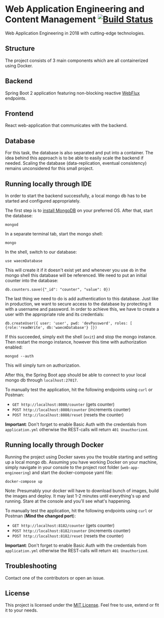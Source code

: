 # Web Application Engineering and Content Management [![Build Status](https://travis-ci.com/fuvidani/web-app-engineering.svg?token=nWakM5wh7rnyXAfUiELD&branch=master)](https://travis-ci.com/fuvidani/web-app-engineering)
Web Application Engineering in 2018 with cutting-edge technologies.

## Structure
The project consists of 3 main components which are all containerized using Docker.

## Backend
Spring Boot 2 application featuring non-blocking reactive 
[WebFlux](https://docs.spring.io/spring/docs/5.0.0.BUILD-SNAPSHOT/spring-framework-reference/html/web-reactive.html#web-reactive) 
endpoints.

## Frontend
React web-application that communicates with the backend.

## Database
For this task, the database is also separated and put into a container. The idea behind this 
approach is to be able to easily scale the backend if needed. Scaling the database (data-replication,
eventual consistency) remains unconsidered for this small project.

## Running locally through IDE
In order to start the backend successfully, a local mongo db has to be started and configured appropriately.

The first step is to [install MongoDB](https://docs.mongodb.com/manual/administration/install-community/) on your preferred OS. 
After that, start the database:
 ```shell
 mongod
 ```
 In a separate terminal tab, start the mongo shell:
  ```shell
  mongo
  ```
In the shell, switch to our database:
  ```shell
  use waecmDatabase
  ```
This will create it if it doesn't exist yet and whenever you use ``db`` in the mongo shell this database
will be referenced. We need to put an initial counter into the database:
  ```shell
  db.counters.save({"_id": "counter", "value": 0})
  ```
The last thing we need to do is add authentication to this database. Just like in production, we want to secure
access to the database by protecting it with a username and password. In order to achieve this, we have to 
create a user with the appropriate role and its credentials:
  ```shell
  db.createUser({ user: 'user', pwd: 'devPassword', roles: [ {role:'readWrite', db:'waecmDatabase'} ]})
  ```
If this succeeded, simply exit the shell (``exit``) and stop the mongo instance. Then restart the mongo
instance, however this time with authorization enabled:
 ```shell
 mongod --auth
 ```
 This will simply turn on authorization.
 
After this, the Spring Boot app should be able to connect to your local mongo db through
`localhost:27017`. 

To manually test the application, hit the following endpoints using `curl` or Postman:

- `GET http://localhost:8080/counter` (gets counter)
- `POST http://localhost:8080/counter` (increments counter)
- `POST http://localhost:8080/reset` (resets the counter)

**Important**: Don't forget to enable Basic Auth with the credentials from `application.yml` otherwise the
REST-calls will return `401 Unauthorized`.
 
## Running locally through Docker
Running the project using Docker saves you the trouble starting and setting up a local 
mongo db. Assuming you have working Docker on your machine, simply navigate in your console
to the project root folder (`web-app-engineering`) and start the docker-compose yaml file:
 ```shell
 docker-compose up
 ```
Note: Presumably your docker will have to download bunch of images, build the images and deploy. 
It may last 1-2 minutes until everything's up and running. Stare at the console and you'll see what's happening.

To manually test the application, hit the following endpoints using `curl` or Postman (**Mind the changed port**):

- `GET http://localhost:8182/counter` (gets counter)
- `POST http://localhost:8182/counter` (increments counter)
- `POST http://localhost:8182/reset` (resets the counter)

**Important**: Don't forget to enable Basic Auth with the credentials from `application.yml` otherwise the
REST-calls will return `401 Unauthorized`.

## Troubleshooting
Contact one of the contributors or open an issue.

## License
This project is licensed under the [MIT License](https://opensource.org/licenses/MIT). Feel free to
use, extend or fit it to your needs.

